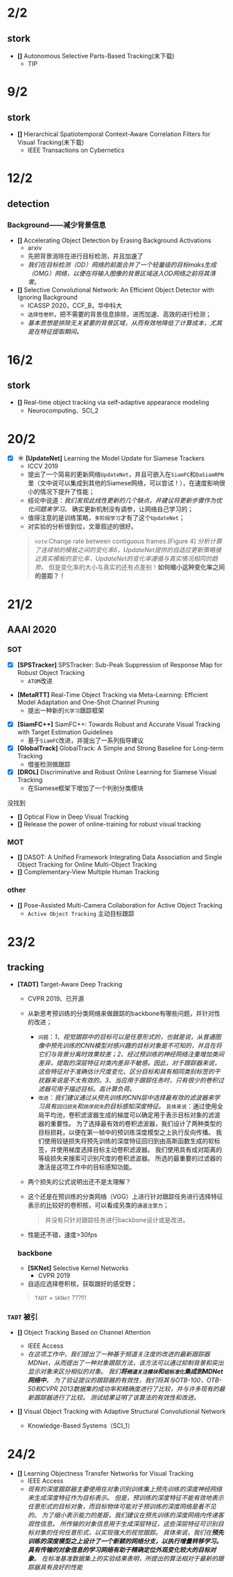 # 2/2
## stork
- **[]** Autonomous Selective Parts-Based Tracking(未下载)
	- TIP

# 9/2
## stork
- **[]** Hierarchical Spatiotemporal Context-Aware Correlation Filters for Visual Tracking(未下载)
	- IEEE Transactions on Cybernetics

# 12/2
## detection
### Background——减少背景信息
- **[]** Accelerating Object Detection by Erasing Background Activations
	- arxiv
	- 先把背景消除在进行目标检测，并且加速了
	- *我们在目标检测（OD）网络的前面合并了一个轻量级的目标maks生成（OMG）网络，以便在将输入图像的背景区域送入OD网络之前将其清零。*
- **[]** Selective Convolutional Network: An Efficient Object Detector with Ignoring Background
	- ICASSP 2020，CCF_B，华中科大
	- `选择性卷积`，把不需要的背景信息排除，进而加速、高效的进行检测；
	- *基本思想是排除无关紧要的背景区域，从而有效地降低了计算成本，尤其是在特征提取期间。*


# 16/2
## stork
- **[]** Real-time object tracking via self-adaptive appearance modeling
	- Neurocomputing、SCI_2

# 20/2
- [x] :sunny: **[UpdateNet]** Learning the Model Update for Siamese Trackers 
	- ICCV 2019
	- 提出了一个简易的更新网络`UpdateNet`，并且可嵌入在`SiamFC`和`DaSiamRPN`里（文中说可以集成到其他的Siamese网络，可以尝试！），在速度影响很小的情况下提升了性能；
	- 结论中说道：*我们发现此线性更新的几个缺点，并建议将更新步骤作为优化问题来学习。* 确实更新机制没有调参，让网络自己学习的；
	- 值得注意的是训练策略，`多阶段学习`才有了这个`UpdateNet`；
	- 对实验的分析很到位，文章叙述的很好。
	> `note`:Change rate between contiguous frames.[Figure 4]
	> *分析计算了连续帧的模板之间的变化率δ，UpdateNet提供的自适应更新策略接近真实模板的变化率，UpdateNet的变化率遵循与真实情况相同的趋势。*
	> 但是变化率的大小与真实的还有点差别！**如何缩小这种变化率之间的差距？！**
	> 

# 21/2
## AAAI 2020
### SOT
- [x] **[SPSTracker]** SPSTracker: Sub-Peak Suppression of Response Map for Robust Object Tracking
	- `ATOM`改进
- **[MetaRTT]** Real-Time Object Tracking via Meta-Learning: Efficient Model Adaptation and One-Shot Channel Pruning
	- 提出一种新的`元学习`跟踪框架
- [x] **[SiamFC++]** SiamFC++: Towards Robust and Accurate Visual Tracking with Target Estimation Guidelines
	- 基于`SiamFC`改进，并提出了一系列指导建议
- [x] **[GlobalTrack]** GlobalTrack: A Simple and Strong Baseline for Long-term Tracking
	- 借鉴检测做跟踪
- [x] **[DROL]** Discriminative and Robust Online Learning for Siamese Visual Tracking
	- 在Siamese框架下增加了一个判别分类模块

没找到
- **[]** Optical Flow in Deep Visual Tracking
- **[]** Release the power of online-training for robust visual tracking
### MOT
- **[]** DASOT: A Unified Framework Integrating Data Association and Single Object Tracking for Online Multi-Object Tracking
- **[]** Complementary-View Multiple Human Tracking


### other
- **[]** Pose-Assisted Multi-Camera Collaboration for Active Object Tracking
	- `Active Object Tracking` 主动目标跟踪

# 23/2
## tracking
- **[TADT]** Target-Aware Deep Tracking
	- CVPR 2019、已开源
	- 从新思考预训练的分类网络来做跟踪的backbone有哪些问题，并针对性的改进；
		- `问题`：*1、视觉跟踪中的目标可以是任意形式的，也就是说，从普通图像中预先训练的CNN模型对感兴趣的目标对象是不可知的，并且在将它们与背景分离时效果较差；2、经过预训练的神经网络注重增加类间差异，提取的深层特征对类内差异不敏感。因此，对于跟踪器来说，这些特征对于准确估计尺度变化、区分目标和具有相同类别标签的干扰器来说是不太有效的。3、当应用于跟踪任务时，只有很少的卷积过滤器可用于描述目标。高计算负荷。*
		- `改进`：*我们建议通过从预先训练的CNN层中选择最有效的滤波器来学习具有`回归损失`和`排序损失`的目标感知深度特征。* `具体来说`：通过使用全局平均池，卷积滤波器生成的梯度可以确定用于表示目标对象的滤波器的重要性。 为了选择最有效的卷积滤波器，我们设计了两种类型的目标损耗，以便在第一帧中的预训练深度模型之上执行反向传播。 我们使用铰链损失将预先训练的深度特征回归到由高斯函数生成的软标签，并使用梯度选择目标主动卷积滤波器。 我们使用具有成对距离的等级损失来搜索可识别尺度的卷积滤波器。 所选的最重要的过滤器的激活是这项工作中的目标感知功能。
	- 两个损失的公式说明出还不是太理解？
	- 这个还是在预训练的分类网络（VGG）上进行针对跟踪任务进行选择特征表示的比较好的卷积核，可以看成另类的`通道注意力`；
		
		> 并没有只针对跟踪任务进行backbone设计或是改进。
	- 性能还不错，速度>30fps
	###  backbone
	- **[SKNet]** Selective Kernel Networks
		- CVPR 2019
	- 自适应选择卷积核，获取跟好的感受野；
	
	> `TADT` + `SKNet` ???!!!
	> 

### `TADT` 被引
- **[]** Object Tracking Based on Channel Attention
	- IEEE Access
	- *在这项工作中，我们提出了一种基于频道关注度的改进的最新跟踪器MDNet，从而提出了一种对象跟踪方法，该方法可以通过抑制背景和突出显示对象来区分相似的对象。 我们**将`频道关注模块`和`组标准化`集成到MDNet网络中**。 为了验证提议的跟踪器的有效性，我们将其与OTB-100，OTB-50和CVPR 2013数据集的成功率和精确度进行了比较，并与许多现有的最新跟踪器进行了比较。 测试结果证明了该算法的有效性和改进。*

- **[]** Visual Object Tracking with Adaptive Structural Convolutional Network
	- Knowledge-Based Systems（SCI_1）

# 24/2
- **[]** Learning Objectness Transfer Networks for Visual Tracking
	- IEEE Access 
	- *现有的深度跟踪器主要使用在对象识别训练集上预先训练的深度神经网络来生成深度特征作为目标表示。 但是，预训练的深度特征不能有效地表示任意形式的目标对象，而目标物体可能对于预训练的深度网络是看不见的。 为了缩小表示能力的差距，我们建议在预先训练的深度网络内传递客观性信息。 所传输的对象信息用于生成深层特征，这些深层特征可识别目标对象的任何任意形式，以实现强大的视觉跟踪。 具体来说，我们在**预先训练的深度模型之上设计了一个新颖的网络分支，以执行增量转移学习。 具有传输的对象信息的学习网络有助于精确定位外观变化较大的目标对象**。 在标准基准数据集上的实验结果表明，所提出的算法相对于最新的跟踪器具有良好的性能*
